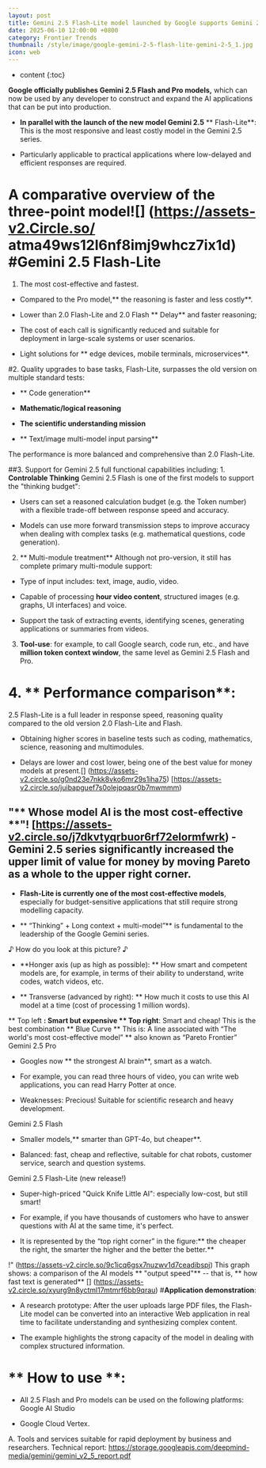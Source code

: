 ```yaml
---
layout: post
title: Gemini 2.5 Flash-Lite model launched by Google supports Gemini 2.5 full functional capability faster and cheaper
date: 2025-06-10 12:00:00 +0800
category: Frontier Trends
thumbnail: /style/image/google-gemini-2-5-flash-lite-gemini-2-5_1.jpg
icon: web
---
```

* content
{:toc}

**Google officially publishes Gemini 2.5 Flash and Pro models,** which can now be used by any developer to construct and expand the AI applications that can be put into production.

- **In parallel with the launch of the new model Gemini 2.5** ** Flash-Lite**: This is the most responsive and least costly model in the Gemini 2.5 series.

- Particularly applicable to practical applications where low-delayed and efficient responses are required.

# A comparative overview of the three-point model![] (https://assets-v2.Circle.so/ atma49ws12l6nf8imj9whcz7ix1d) #Gemini 2.5 Flash-Lite

1. The most cost-effective and fastest.

- Compared to the Pro model,** the reasoning is faster and less costly**.

- Lower than 2.0 Flash-Lite and 2.0 Flash ** Delay** and faster reasoning;

- The cost of each call is significantly reduced and suitable for deployment in large-scale systems or user scenarios.

- Light solutions for ** edge devices, mobile terminals, microservices**.

#2. Quality upgrades to base tasks, Flash-Lite, surpasses the old version on multiple standard tests:

- ** Code generation**

- **Mathematic/logical reasoning**

- **The scientific understanding mission**

- ** Text/image multi-model input parsing**

The performance is more balanced and comprehensive than 2.0 Flash-Lite.

##3. Support for Gemini 2.5 full functional capabilities including: 1. **Controlable Thinking** Gemini 2.5 Flash is one of the first models to support the "thinking budget":

- Users can set a reasoned calculation budget (e.g. the Token number) with a flexible trade-off between response speed and accuracy.

- Models can use more forward transmission steps to improve accuracy when dealing with complex tasks (e.g. mathematical questions, code generation).

2. ** Multi-module treatment** Although not pro-version, it still has complete primary multi-module support:

- Type of input includes: text, image, audio, video.

- Capable of processing **hour video content**, structured images (e.g. graphs, UI interfaces) and voice.

- Support the task of extracting events, identifying scenes, generating applications or summaries from videos.

3. **Tool-use**: for example, to call Google search, code run, etc., and have **million token context window**, the same level as Gemini 2.5 Flash and Pro.

#  4. ** Performance comparison**:

2.5 Flash-Lite is a full leader in response speed, reasoning quality compared to the old version 2.0 Flash-Lite and Flash.

- Obtaining higher scores in baseline tests such as coding, mathematics, science, reasoning and multimodules.

- Delays are lower and cost lower, being one of the best value for money models at present.[] (https://assets-v2.circle.so/g0nd23e7nkk8vko6mr29s1iha75) [https://assets-v2.circle.so/juibapguef7s0olejpqasr0b7mwmmm)

## "** Whose model AI is the most cost-effective **"! [https://assets-v2.circle.so/j7dkvtyqrbuor6rf72elormfwrk) - **Gemini 2.5 series significantly increased the upper limit of value for money** by moving Pareto as a whole to the upper right corner.

- **Flash-Lite is currently one of the most cost-effective models**, especially for budget-sensitive applications that still require strong modelling capacity.

- ** “Thinking” + Long context + multi-model”** is fundamental to the leadership of the Google Gemini series.

♪ How do you look at this picture? ♪

- **Honger axis (up as high as possible): ** How smart and competent models are, for example, in terms of their ability to understand, write codes, watch videos, etc.

- ** Transverse (advanced by right): ** How much it costs to use this AI model at a time (cost of processing 1 million words).

** Top left **: Smart but expensive ** Top right**: Smart and cheap!  This is the best combination ** Blue Curve ** This is:  A line associated with “The world's most cost-effective model” ** also known as “Pareto Frontier”  Gemini 2.5 Pro

- Googles now ** the strongest AI brain**, smart as a watch.

- For example, you can read three hours of video, you can write web applications, you can read Harry Potter at once.

- Weaknesses: Precious! Suitable for scientific research and heavy development.

Gemini 2.5 Flash

- Smaller models,** smarter than GPT-4o, but cheaper**.

- Balanced: fast, cheap and reflective, suitable for chat robots, customer service, search and question systems.

Gemini 2.5 Flash-Lite (new release!)

- Super-high-priced "Quick Knife Little AI": especially low-cost, but still smart!

- For example, if you have thousands of customers who have to answer questions with AI at the same time, it's perfect.

- It is represented by the “top right corner” in the figure:** the cheaper the right, the smarter the higher and the better the better.**

!" (https://assets-v2.circle.so/9c1icq6gsx7nuzwv1d7ceadibspj) This graph shows: a comparison of the AI models ** "output speed"** -- that is, ** how fast text is generated** [] (https://assets-v2.circle.so/xyurg9n8yctml17mtmrf6bb9qrau) #**Application demonstration**:

- A research prototype: After the user uploads large PDF files, the Flash-Lite model can be converted into an interactive Web application in real time to facilitate understanding and synthesizing complex content.

- The example highlights the strong capacity of the model in dealing with complex structured information.

# ** How to use **:

- All 2.5 Flash and Pro models can be used on the following platforms: Google AI Studio

- Google Cloud Vertex.

A. Tools and services suitable for rapid deployment by business and researchers. Technical report: https://storage.googleapis.com/deepmind-media/gemini/gemini_v2_5_report.pdf